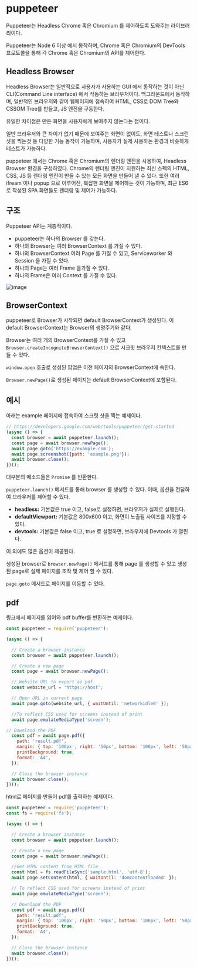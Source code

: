 # puppeteer

Puppeteer는 Headless Chrome 혹은 Chromium 를 제어하도록 도와주는 라이브러리이다.

Puppeteer는 Node 6 이상 에서 동작하며, Chrome 혹은 Chromium의 DevTools 프로토콜을 통해 각 Chrome 혹은 Chromium의 API를 제어한다.

## Headless Browser

Headless Browser는 일반적으로 사용자가 사용하는 GUI 에서 동작하는 것이 아닌 CLI(Command Line interface) 에서 작동하는 브라우저이다. 백그라운드에서 동작하며, 일반적인 브라우저와 같이 웹페이지에 접속하여 HTML, CSS로 DOM Tree와 CSSOM Tree를 만들고, JS 엔진을 구동한다.

유일한 차이점은 만든 화면을 사용자에게 보여주지 않는다는 점이다.

일반 브라우저와 큰 차이가 없기 때문에 보여주는 화면이 없이도, 화면 테스트나 스크린샷을 찍는것 등 다양한 기능 동작이 가능하며, 사용자가 실제 사용하는 환경과 비슷하게 테스트가 가능하다.

puppeteer 에서는 Chrome 혹은 Chromium의 렌더링 엔진을 사용하여, Headless Browser 환경을 구성하였다. Chrome의 렌더링 엔진이 지원하는 최신 스펙의 HTML, CSS, JS 등 렌더링 엔진이 만들 수 있는 모든 화면을 만들어 낼 수 있다. 또한 여러 ifream 이나 popup 으로 이루어진, 복잡한 화면을 제어하는 것이 가능하며, 최근 ES6로 작성된 SPA 화면들도 렌더링 및 제어가 가능하다.

## 구조

Puppeteer API는 계층적이다.

- puppeteer는 하나의 Browser 를 갖는다.
- 하나의 Browser는 여러 BrowserContext 를 가질 수 있다.
- 하나의 BrowserContext 여러 Page 를 가질 수 있고, Serviceworker 와 Session 을 가질 수 있다.
- 하나의 Page는 여러 Frame 을가질 수 있다.
- 하나의 Frame은 여러 Context 를 가질 수 있다.

![image](https://github.com/rlaisqls/rlaisqls/assets/81006587/04151a62-c124-4d03-87e6-a5422a01b1ab)

## BrowserContext

puppeteer로 Browser가 시작되면 default BrowserContext가 생성된다. 이 default BrowserContext는 Browser의 생명주기와 같다.

Browser는 여러 개의 BrowserContext를 가질 수 있고 `Browser.createIncognitoBrowserContext()` 으로 시크릿 브라우저 컨텍스트를 만들 수 있다.

`window.open` 호출로 생성된 팝업은 이전 페이지의 BrowserContext에 속한다.

`Browser.newPage()`로 생성된 페이지는 default BrowserContext에 포함된다.

## 예시

아래는 example 페이지에 접속하여 스크릿 샷을 찍는 예제이다.

```js
// https://developers.google.com/web/tools/puppeteer/get-started
(async () => {
  const browser = await puppeteer.launch();
  const page = await browser.newPage();
  await page.goto('https://example.com');
  await page.screenshot({path: 'example.png'});
  await browser.close();
})();
```

대부분의 메소드들은 `Promise` 를 반환한다.

`puppeteer.launch()` 메서드를 통해 browser 를 생성할 수 있다. 이때, 옵션을 전달하여 브라우저를 제어할 수 있다.

- **headless:** 기본값은 true 이고, false로 설정하면, 브라우저가 실제로 실행된다.
- **defaultViewport:** 기본값은 800x600 이고, 화면이 노출될 사이즈를 지정할 수 있다.
- **devtools:** 기본값은 false 이고, true 로 설정하면, 브라우저에 Devtools 가 열린다.

이 외에도 많은 옵션이 제공된다.

생성된 browser로 `browser.newPage()` 메서드를 통해 page 를 생성할 수 있고 생성된 page로 실제 페이지를 조작 및 제어 할 수 있다.

`page.goto` 메서드로 페이지를 이동할 수 있다.

## pdf 

링크에서 페이지를 읽어와 pdf buffer를 반환하는 예제이다.
```js
const puppeteer = require('puppeteer');

(async () => {

  // Create a browser instance
  const browser = await puppeteer.launch();

  // Create a new page
  const page = await browser.newPage();

  // Website URL to export as pdf
  const website_url = 'https://host'; 

  // Open URL in current page
  await page.goto(website_url, { waitUntil: 'networkidle0' }); 

  //To reflect CSS used for screens instead of print
  await page.emulateMediaType('screen');

// Downlaod the PDF
  const pdf = await page.pdf({
    path: 'result.pdf',
    margin: { top: '100px', right: '50px', bottom: '100px', left: '50px' },
    printBackground: true,
    format: 'A4',
  });

  // Close the browser instance
  await browser.close();
})();
```

html로 페이지를 만들어 pdf를 출력하는 예제이다.
```js
const puppeteer = require('puppeteer');
const fs = require('fs');

(async () => {

  // Create a browser instance
  const browser = await puppeteer.launch();

  // Create a new page
  const page = await browser.newPage();

  //Get HTML content from HTML file
  const html = fs.readFileSync('sample.html', 'utf-8');
  await page.setContent(html, { waitUntil: 'domcontentloaded' });

  // To reflect CSS used for screens instead of print
  await page.emulateMediaType('screen');

  // Downlaod the PDF
  const pdf = await page.pdf({
    path: 'result.pdf',
    margin: { top: '100px', right: '50px', bottom: '100px', left: '50px' },
    printBackground: true,
    format: 'A4',
  });

  // Close the browser instance
  await browser.close();
})();
```
